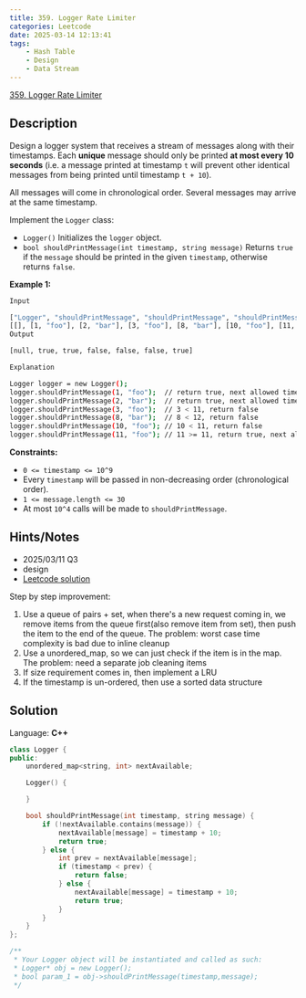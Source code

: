 ```yaml
---
title: 359. Logger Rate Limiter
categories: Leetcode
date: 2025-03-14 12:13:41
tags:
    - Hash Table
    - Design
    - Data Stream
---
```


[359. Logger Rate Limiter](https://leetcode.com/problems/logger-rate-limiter/description/)

## Description

Design a logger system that receives a stream of messages along with their timestamps. Each **unique**  message should only be printed **at most every 10 seconds**  (i.e. a message printed at timestamp `t` will prevent other identical messages from being printed until timestamp `t + 10`).

All messages will come in chronological order. Several messages may arrive at the same timestamp.

Implement the `Logger` class:

- `Logger()` Initializes the `logger` object.
- `bool shouldPrintMessage(int timestamp, string message)` Returns `true` if the `message` should be printed in the given `timestamp`, otherwise returns `false`.

**Example 1:**

```bash
Input

["Logger", "shouldPrintMessage", "shouldPrintMessage", "shouldPrintMessage", "shouldPrintMessage", "shouldPrintMessage", "shouldPrintMessage"]
[[], [1, "foo"], [2, "bar"], [3, "foo"], [8, "bar"], [10, "foo"], [11, "foo"]]
Output

[null, true, true, false, false, false, true]

Explanation

Logger logger = new Logger();
logger.shouldPrintMessage(1, "foo");  // return true, next allowed timestamp for "foo" is 1 + 10 = 11
logger.shouldPrintMessage(2, "bar");  // return true, next allowed timestamp for "bar" is 2 + 10 = 12
logger.shouldPrintMessage(3, "foo");  // 3 < 11, return false
logger.shouldPrintMessage(8, "bar");  // 8 < 12, return false
logger.shouldPrintMessage(10, "foo"); // 10 < 11, return false
logger.shouldPrintMessage(11, "foo"); // 11 >= 11, return true, next allowed timestamp for "foo" is 11 + 10 = 21
```

**Constraints:**

- `0 <= timestamp <= 10^9`
- Every `timestamp` will be passed in non-decreasing order (chronological order).
- `1 <= message.length <= 30`
- At most `10^4` calls will be made to `shouldPrintMessage`.

## Hints/Notes

- 2025/03/11 Q3
- design
- [Leetcode solution](https://leetcode.com/problems/logger-rate-limiter/editorial/)

Step by step improvement:

1. Use a queue of pairs + set, when there's a new request coming in, we
    remove items from the queue first(also remove item from set), then push
    the item to the end of the queue. The problem: worst case time complexity
    is bad due to inline cleanup
2. Use a unordered_map, so we can just check if the item is in the map. The
    problem: need a separate job cleaning items
3. If size requirement comes in, then implement a LRU
4. If the timestamp is un-ordered, then use a sorted data structure

## Solution

Language: **C++**

```C++
class Logger {
public:
    unordered_map<string, int> nextAvailable;

    Logger() {

    }

    bool shouldPrintMessage(int timestamp, string message) {
        if (!nextAvailable.contains(message)) {
            nextAvailable[message] = timestamp + 10;
            return true;
        } else {
            int prev = nextAvailable[message];
            if (timestamp < prev) {
                return false;
            } else {
                nextAvailable[message] = timestamp + 10;
                return true;
            }
        }
    }
};

/**
 * Your Logger object will be instantiated and called as such:
 * Logger* obj = new Logger();
 * bool param_1 = obj->shouldPrintMessage(timestamp,message);
 */
```
